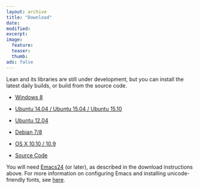 ```yaml
---
layout: archive
title: "Download"
date:
modified:
excerpt:
image:
  feature:
  teaser:
  thumb:
ads: false
---
```


Lean and its libraries are still under development, but you can install
the latest daily builds, or build from the source code.

- [Windows 8](wininst.html)

- [Ubuntu 14.04 / Ubuntu 15.04 / Ubuntu 15.10](ubuntu14inst.html)

- [Ubuntu 12.04](ubuntu12inst.html)

- [Debian 7/8](debian78.html)

- [OS X 10.10 / 10.9](OSX10inst.html)

- [Source Code](http://github.com/leanprover/lean/archive/master.zip)

You will need [Emacs24](https://www.gnu.org/software/emacs/) (or later), as described in the download
instructions above. For more information on configuring Emacs and
installing unicode-friendly fonts, see
[here](https://github.com/leanprover/lean/blob/master/src/emacs/README.md).
